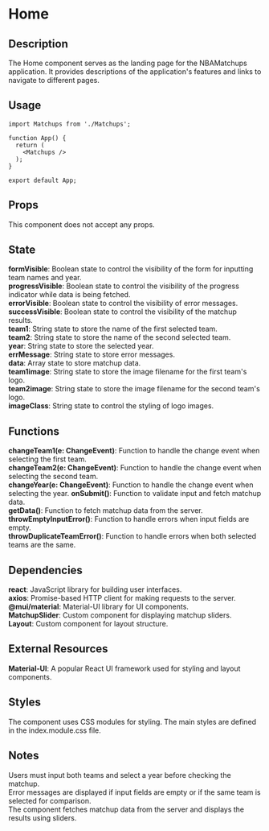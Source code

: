 # Home

## Description

The Home component serves as the landing page for the NBAMatchups application. It provides descriptions of the application's features and links to navigate to different pages.

## Usage
```
import Matchups from './Matchups';

function App() {
  return (
    <Matchups />
  );
}

export default App;
```


## Props
This component does not accept any props.

## State
**formVisible**: Boolean state to control the visibility of the form for inputting team names and year.  
**progressVisible**: Boolean state to control the visibility of the progress indicator while data is being fetched.  
**errorVisible**: Boolean state to control the visibility of error messages.  
**successVisible**: Boolean state to control the visibility of the matchup results.  
**team1**: String state to store the name of the first selected team.  
**team2**: String state to store the name of the second selected team.  
**year**: String state to store the selected year.  
**errMessage**: String state to store error messages.  
**data**: Array state to store matchup data.  
**team1image**: String state to store the image filename for the first team's logo.  
**team2image**: String state to store the image filename for the second team's logo.  
**imageClass**: String state to control the styling of logo images.  

## Functions
**changeTeam1(e: ChangeEvent<HTMLSelectElement>)**: Function to handle the change event when selecting the first team.  
**changeTeam2(e: ChangeEvent<HTMLSelectElement>)**: Function to handle the change event when selecting the second team.  
**changeYear(e: ChangeEvent<HTMLSelectElement>)**: Function to handle the change event when selecting the year.
**onSubmit()**: Function to validate input and fetch matchup data.  
**getData()**: Function to fetch matchup data from the server.  
**throwEmptyInputError()**: Function to handle errors when input fields are empty.  
**throwDuplicateTeamError()**: Function to handle errors when both selected teams are the same.  

## Dependencies
**react**: JavaScript library for building user interfaces.  
**axios**: Promise-based HTTP client for making requests to the server.  
**@mui/material**: Material-UI library for UI components.  
**MatchupSlider**: Custom component for displaying matchup sliders.  
**Layout**: Custom component for layout structure.  

## External Resources
**Material-UI**: A popular React UI framework used for styling and layout components.

## Styles
The component uses CSS modules for styling. The main styles are defined in the index.module.css file.

## Notes
Users must input both teams and select a year before checking the matchup.  
Error messages are displayed if input fields are empty or if the same team is selected for comparison.  
The component fetches matchup data from the server and displays the results using sliders.  
